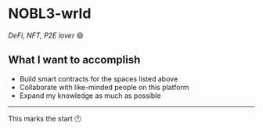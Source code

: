 # NOBL3-wrld
*DeFi, NFT, P2E lover* 😄
## What I want to accomplish
- Build smart contracts for the spaces listed above
- Collaborate with like-minded people on this platform
- Expand my knowledge as much as possible
---
This marks the start 🕐
